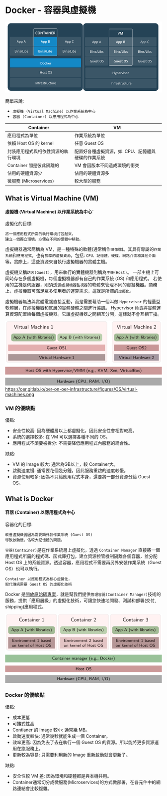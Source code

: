 # Docker - 容器與虛擬機

![](img/docker_vs_vm.png)

簡單來說:

- `虛擬機 (Virtual Machine) 以作業系統為中心`
- `容器 (Container) 以應用程式為中心`

| Container | VM |
| --------- | -- |
| 應用程式為單位 | 作業系統為單位 |
| 依賴 Host OS 的 kernel | 任意 Guest OS |
| 封裝應用程式與相依性資源的執行環境  | 配置好各種虛擬資源，如: CPU、記憶體與硬碟的作業系統 |
| Container 間是彼此隔離的 | VM 會因版本不同造成環境的衝突 |
| 佔用的硬體資源少 | 佔用的硬體資源多 |
| 微服務 (Microservices) | 較大型的服務 |

## What is Virtual Machine (VM)

#### 虛擬機 (Virtual Machine) 以作業系統為中心`

虛擬化的目標:

    將一個應用程式所需的執行環境打包起來，
    建立一個獨立環境，方便在不同的硬體中移動。

虛擬機器通常簡稱為 VM，是一種特殊的軟體(通常稱作`映像檔`)。其具有專屬的`作業系統`和`應用程式`，也有`獨享的虛擬資源`，包括: `CPU、記憶體、硬碟、網路介面和其他介面`等。實際上，這些資源來自執行虛擬機器的實體主機。

虛擬機又稱`訪客(Guest)`，用來執行的實體機器則稱為`主機(Host)`。
一部主機上可同時存在多個虛擬機，每個虛擬機器都有自己的作業系統 (OS) 和應用程式。
若使用的主機是伺服器，則須透過`虛擬機器監視器`的軟體來管理不同的虛擬機器。商務上，虛擬機器可滿足眾多使用者的運算需求，這就是所謂的`虛擬化`。

虛擬機器無法與實體電腦直接互動，而是需要藉助一個叫做 `Hypervisor` 的輕量型軟體層，在虛擬機器和底層的實體硬體之間進行協調。
Hypervisor 負責將實體運算資源配置給每個虛擬機器。它讓虛擬機器之間相互分開，這樣就不會互相干擾。

![](img/vm.png)
https://oer.gitlab.io/oer-on-oer-infrastructure/figures/OS/virtual-machines.png

### VM 的優缺點

優點:

- 安全性較高: 因為硬體層以上都虛擬化，因此安全性會相對較高。
- 系統的選擇較多: 在 VM 可以選擇各種不同的 OS。
- 應用程式不須要被拆分: 不需要降低應用程式內服務的耦合性。

缺點:

- VM 的 Image 較大: 通常為GB以上，較 Container大。
- 啟動速度慢: 通常要花個幾分鐘，因此服務重啟的速度較慢。
- 資源使用較多: 因為不只給應用程式本身，還要將一部分資源分給 Guest OS。

## What is Docker

#### 容器 (Container) 以應用程式為中心

容器化的目標:

    改善虛擬機器因為需要額外裝作業系統 (Guest OS)
    導致啟動慢，佔較大記憶體的問題。

`容器(Container)`是在作業系統層上虛擬化，透過 `Container Manager` 直接將一個應用程式所需的程式碼、函式庫打包，建立資源控管機制隔離各個容器，並分配 Host OS 上的系統資源。透過容器，應用程式不需要再另外安裝作業系統（Guest OS）也可以執行。

```
Container 以應用程式為核心虛擬化，
取代傳統需要 Guest OS 的虛擬化技術
```

Docker 是[開放原始碼專案](https://github.com/moby/moby)，就是幫我們提供`管理容器(Container Manager)`技術的服務，提供「應用層級」的虛擬化技術，可讓您快速地開發、測試和部署(交付, shipping)應用程式。

![](img/container.png)

### Docker 的優缺點

優點:

- 成本更低
- 可攜式性高
- Contianer 的 Image 較小: 通常幾 MB。
- 啟動速度較快: 通常幾秒就能生成一個 Container。
- 效率更高: 因為免去了去在執行一個 Guest OS 的資源。所以能將更多資源運用在跑服務上。
- 更新較為容易: 只需要利用新的 Image 重新啟動就會更新了。

缺點:

- 安全性較 VM 差: 因為環境和硬體都是與本機共用。
- Container通常切分成微服務(Microservices)的方式做部署，在各元件中的網路連結會比較複雜。
